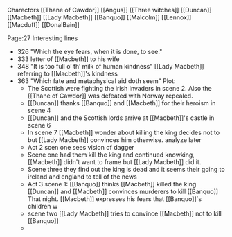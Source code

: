 
Charectors
[[Thane of Cawdor]]
[[Angus]]
[[Three witches]]
[[Duncan]]
[[Macbeth]]
[[Lady Macbeth]]
[[Banquo]]
[[Malcolm]]
[[Lennox]]
[[Macduff]]
[[DonalBain]]


Page:27
Interesting lines
 - 326 "Which the eye fears, when it is done, to see."
 - 333 letter of [[Macbeth]] to his wife
 - 348 "It is too full o’ th’ milk of human kindness" [[Lady Macbeth]] referring to [[Macbeth]]'s kindness
 - 363 "Which fate and metaphysical aid doth seem"
Plot:
	- The Scottish were fighting the irish invaders in scene 2. Also the [[Thane of Cawdor]] was defeated with Norway repealed.
	-  [[Duncan]] thanks [[Banquo]] and [[Macbeth]] for their heroism in scene 4
	- [[Duncan]] and the Scottish lords arrive at [[Macbeth]]'s castle in scene 6
	- In scene 7 [[Macbeth]] wonder about killing the king decides not to but [[Lady Macbeth]] convinces him otherwise. analyze later
	- Act 2 scen one sees vision of dagger
	- Scene one had them kill the king and continued knowking, [[Macbeth]] didn't want to frame but [[Lady Macbeth]] did it.
	- Scene three they find out the king is dead and it seems their going to ireland and england to tell of the news
	- Act 3 scene 1: [[Banquo]] thinks [[Macbeth]] killed the king [[Duncan]] and [[Macbeth]] convinces murderers to kill [[Banquo]] That night. [[Macbeth]] expresses his fears that [[Banquo]]´s children w
	- scene two [[Lady Macbeth]] tries to convince [[Macbeth]] not to kill [[Banquo]]
	- 


<!--stackedit_data:
eyJoaXN0b3J5IjpbLTEzMzEzOTU3MDQsLTE0NTQxOTEzNDQsMT
Q0NDUyMTgzNiwtNTg1NjgxOTgwLC0yMDUzMjQ4NjgxLC04NTMz
ODE3ODMsLTExODA3NTQ5NTAsMzUzNTY1NzE0LDE1OTc3OTYwOT
gsMTU0MTQyNjEyXX0=
-->